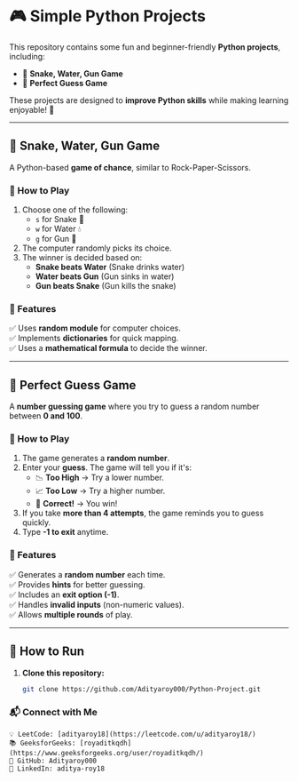 # 🎮 Simple Python Projects  

This repository contains some fun and beginner-friendly **Python projects**, including:  
- 🐍 **Snake, Water, Gun Game**  
- 🎯 **Perfect Guess Game**  

These projects are designed to **improve Python skills** while making learning enjoyable! 🚀  

---

## 🐍 Snake, Water, Gun Game  

A Python-based **game of chance**, similar to Rock-Paper-Scissors.  

### 🔹 How to Play  
1. Choose one of the following:  
   - `s` for Snake 🐍  
   - `w` for Water 💧  
   - `g` for Gun 🔫  
2. The computer randomly picks its choice.  
3. The winner is decided based on:  
   - **Snake beats Water** (Snake drinks water)  
   - **Water beats Gun** (Gun sinks in water)  
   - **Gun beats Snake** (Gun kills the snake)  

### 🔧 Features  
✅ Uses **random module** for computer choices.  
✅ Implements **dictionaries** for quick mapping.  
✅ Uses a **mathematical formula** to decide the winner.  

---

## 🎯 Perfect Guess Game  

A **number guessing game** where you try to guess a random number between **0 and 100**.  

### 🔹 How to Play  
1. The game generates a **random number**.  
2. Enter your **guess**. The game will tell you if it's:  
   - 📉 **Too High** → Try a lower number.  
   - 📈 **Too Low** → Try a higher number.  
   - 🎉 **Correct!** → You win!  
3. If you take **more than 4 attempts**, the game reminds you to guess quickly.  
4. Type **-1 to exit** anytime.  

### 🔧 Features  
✅ Generates a **random number** each time.  
✅ Provides **hints** for better guessing.  
✅ Includes an **exit option (-1)**.  
✅ Handles **invalid inputs** (non-numeric values).  
✅ Allows **multiple rounds** of play.  

---

## 🚀 How to Run  
1. **Clone this repository:**  
   ```sh
   git clone https://github.com/Adityaroy000/Python-Project.git

### 📬 Connect with Me
    💡 LeetCode: [adityaroy18](https://leetcode.com/u/adityaroy18/)
    📚 GeeksforGeeks: [royaditkqdh](https://www.geeksforgeeks.org/user/royaditkqdh/)
    🔗 GitHub: Adityaroy000
    💼 LinkedIn: aditya-roy18
